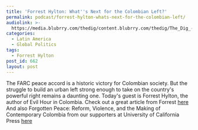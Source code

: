 ```yaml
---
title: 'Forrest Hylton: What''s Next for the Colombian Left?'
permalink: podcast/forrest-hylton-whats-next-for-the-colombian-left/
audiolink: >-
  https://media.blubrry.com/thedig/content.blubrry.com/thedig/The_Dig_-_EP_38_-_Hylton.mp3
categories:
  - Latin America
  - Global Politics
tags:
  - Forrest Hylton
post_id: 662
layout: post
---
```


The FARC peace accord is a historic victory for Colombian society. But the struggle to build an urban left strong enough to take on the country's powerful right remains a daunting one. Today's guest is Forrest Hylton, the author of Evil Hour in Colombia. Check out a great article from Forrest [here](https://www.academia.edu/26907051/The_Experience_of_Defeat_The_Colombian_Left_and_the_Cold_War_that_Never_Ended) And also Forgotten Peace: Reform, Violence, and the Making of Contemporary Colombia from our supporters at University of California Press [here](https://www.ucpress.edu/book.php?isbn=9780520293939)
